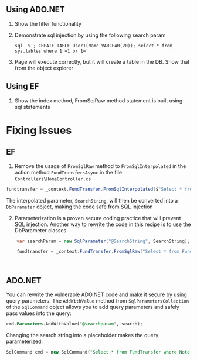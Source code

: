 ## Using ADO.NET

1. Show the filter functionality
2. Demonstrate sql injection by using the following search param

    `sql 
%'; CREATE TABLE User1(Name VARCHAR(20)); select * from sys.tables where 1 =1 or 1='
`

3. Page will execute correctly, but it will create a table in the DB. Show that from the object explorer

## Using EF

1. Show the index method, FromSqlRaw method statement is built using sql statements


# Fixing Issues

## EF

1. Remove the usage of `FromSqlRaw` method to `FromSqlInterpolated` in the action method `FundTransfersAsync` in the file `Controllers\HomeController.cs`

```c#
fundtransfer = _context.FundTransfer.FromSqlInterpolated($"Select * from FundTransfer Where Note Like {SearchString}");
```

The interpolated parameter, `SearchString`, will then be converted into a `DbParameter` object,
making the code safe from SQL injection

2. Parameterization is a proven secure coding practice that will prevent SQL injection. Another way
to rewrite the code in this recipe is to use the DbParameter classes.

```c#
    var searchParam = new SqlParameter("@SearchString", SearchString);

    fundtransfer = _context.FundTransfer.FromSqlRaw("Select * from FundTransfer Where Note Like '%@searchString%' ", searchParam);

    
```

## ADO.NET

You can rewrite the vulnerable ADO.NET code and make it secure by using query parameters.
The `AddWithValue` method from `SqlParametersCollection` of the `SqlCommand` object allows you to add query parameters and safely pass values into the query:

```sql
cmd.Parameters.AddWithValue("@searchparam", search);
```

Changing the search string into a placeholder makes the query parameterized:

```sql
SqlCommand cmd = new SqlCommand("Select * from FundTransfer where Note like @searchparam ", con);
```